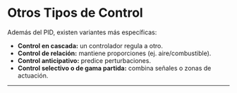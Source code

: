 # Otros Tipos de Control

Además del PID, existen variantes más específicas:

- **Control en cascada:** un controlador regula a otro.  
- **Control de relación:** mantiene proporciones (ej. aire/combustible).  
- **Control anticipativo:** predice perturbaciones.  
- **Control selectivo o de gama partida:** combina señales o zonas de actuación.

---
